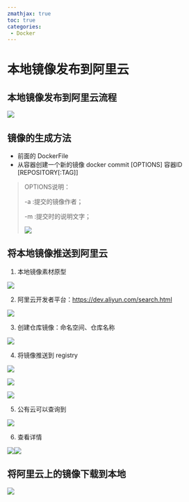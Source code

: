 ```yaml
---
zmathjax: true
toc: true
categories:
 - Docker
---
```


# 本地镜像发布到阿里云

## 本地镜像发布到阿里云流程

![](https://gitee.com/xlshi/blog_img/raw/master/img/20201107180239.png)

## 镜像的生成方法

- 前面的 DockerFile
- 从容器创建一个新的镜像 docker commit [OPTIONS] 容器ID [REPOSITORY[:TAG]]

> OPTIONS说明：
>
> -a :提交的镜像作者；
>
> -m :提交时的说明文字；
>
> ![](https://gitee.com/xlshi/blog_img/raw/master/img/20201109111413.png)

## 将本地镜像推送到阿里云

1. 本地镜像素材原型

![](https://gitee.com/xlshi/blog_img/raw/master/img/20201109111432.png)

2. 阿里云开发者平台：https://dev.aliyun.com/search.html

![](https://gitee.com/xlshi/blog_img/raw/master/img/20201107180355.png)

3. 创建仓库镜像：命名空间、仓库名称

![](https://gitee.com/xlshi/blog_img/raw/master/img/20201107180428.png)

4. 将镜像推送到 registry

![](https://gitee.com/xlshi/blog_img/raw/master/img/20201107180444.png)

![](https://gitee.com/xlshi/blog_img/raw/master/img/20201107180444.png)

![](https://gitee.com/xlshi/blog_img/raw/master/img/20201109113657.png)

5. 公有云可以查询到

![](https://gitee.com/xlshi/blog_img/raw/master/img/20201107180503.png)

6. 查看详情

![](https://gitee.com/xlshi/blog_img/raw/master/img/20201107180527.png)![](https://gitee.com/xlshi/blog_img/raw/master/img/20201107180527.png)

## 将阿里云上的镜像下载到本地

![](https://gitee.com/xlshi/blog_img/raw/master/img/20201109114128.png)